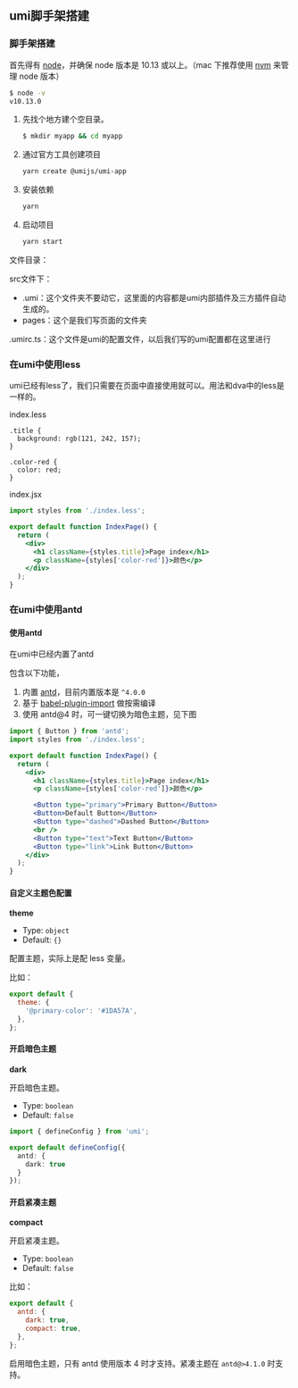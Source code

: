 ## umi脚手架搭建



### 脚手架搭建

首先得有 [node](https://nodejs.org/en/)，并确保 node 版本是 10.13 或以上。（mac 下推荐使用 [nvm](https://github.com/creationix/nvm) 来管理 node 版本）

```bash
$ node -v
v10.13.0
```



1. 先找个地方建个空目录。

   ```bash
   $ mkdir myapp && cd myapp
   ```

2. 通过官方工具创建项目

   ```bash
   yarn create @umijs/umi-app
   ```

3. 安装依赖

   ```bash
   yarn
   ```

4. 启动项目

   ```bash
   yarn start
   ```



文件目录：

src文件下：

* .umi：这个文件夹不要动它，这里面的内容都是umi内部插件及三方插件自动生成的。
* pages：这个是我们写页面的文件夹

.umirc.ts：这个文件是umi的配置文件，以后我们写的umi配置都在这里进行



### 在umi中使用less

umi已经有less了，我们只需要在页面中直接使用就可以。用法和dva中的less是一样的。

index.less

```less
.title {
  background: rgb(121, 242, 157);
}

.color-red {
  color: red;
}
```



index.jsx

```jsx
import styles from './index.less';

export default function IndexPage() {
  return (
    <div>
      <h1 className={styles.title}>Page index</h1>
      <p className={styles['color-red']}>颜色</p>
    </div>
  );
}

```



### 在umi中使用antd

#### 使用antd

在umi中已经内置了antd

包含以下功能，

1. 内置 [antd](https://ant.design/)，目前内置版本是 `^4.0.0`
2. 基于 [babel-plugin-import](https://github.com/ant-design/babel-plugin-import) 做按需编译
3. 使用 antd@4 时，可一键切换为暗色主题，见下图



```jsx
import { Button } from 'antd';
import styles from './index.less';

export default function IndexPage() {
  return (
    <div>
      <h1 className={styles.title}>Page index</h1>
      <p className={styles['color-red']}>颜色</p>

      <Button type="primary">Primary Button</Button>
      <Button>Default Button</Button>
      <Button type="dashed">Dashed Button</Button>
      <br />
      <Button type="text">Text Button</Button>
      <Button type="link">Link Button</Button>
    </div>
  );
}
```



#### 自定义主题色配置

**theme**

- Type: `object`
- Default: `{}`

配置主题，实际上是配 less 变量。

比如：

```js
export default {
  theme: {
    '@primary-color': '#1DA57A',
  },
};
```



#### 开启暗色主题

**dark**

开启暗色主题。

- Type: `boolean`
- Default: `false`

```ts
import { defineConfig } from 'umi';

export default defineConfig({
  antd: {
    dark: true
  }
});

```



#### 开启紧凑主题

**compact**

开启紧凑主题。

- Type: `boolean`
- Default: `false`

比如：

```js
export default {
  antd: {
    dark: true,
    compact: true,
  },
};
```

启用暗色主题，只有 antd 使用版本 4 时才支持。紧凑主题在 `antd@>4.1.0` 时支持。